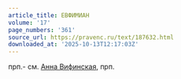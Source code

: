 ```yaml
---
article_title: ЕВФИМИАН
volume: '17'
page_numbers: '361'
source_url: https://pravenc.ru/text/187632.html
downloaded_at: '2025-10-13T12:17:03Z'
---
```


прп.- см. [Анна Вифинская](<https://pravenc.ru/text/Анна Вифинская.html>), прп.
